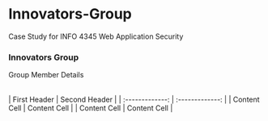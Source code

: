 # Innovators-Group
Case Study for INFO 4345 Web Application Security
<h3>Innovators Group</h3>
<table>Group Member Details</table>
| First Header  | Second Header |
| :-------------: | :-------------: |
| Content Cell  | Content Cell  |
| Content Cell  | Content Cell  |
